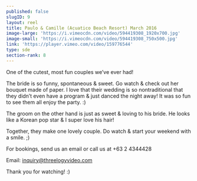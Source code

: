 ```yaml
---
published: false
slugID: 9
layout: reel
title: Paulo & Camille (Acuatico Beach Resort) March 2016
image-large: 'https://i.vimeocdn.com/video/594419308_1920x700.jpg'
image-small: 'https://i.vimeocdn.com/video/594419308_750x500.jpg'
link: 'https://player.vimeo.com/video/159776544'
type: sde
section-rank: 8
---
```

One of the cutest, most fun couples we’ve ever had!

The bride is so funny, spontaneous & sweet. Go watch & check out her bouquet made of paper. I love that their wedding is so nontraditional that they didn’t even have a program & just danced the night away! It was so fun to see them all enjoy the party. :)

The groom on the other hand is just as sweet & loving to his bride. He looks like a Korean pop star & I super love his hair!

Together, they make one lovely couple. Do watch & start your weekend with a smile. ;)

For bookings, send us an email or call us at +63 2 4344428

Email: inquiry@threelogyvideo.com

Thank you for watching! :)
